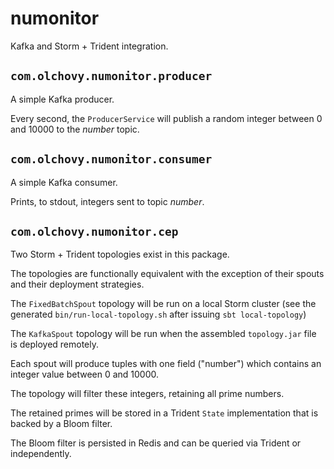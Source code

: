 numonitor
=========
Kafka and Storm + Trident integration.

`com.olchovy.numonitor.producer`
--------------------------------
A simple Kafka producer.

Every second, the `ProducerService` will publish a random integer between 0 and 10000 to the *number* topic.

`com.olchovy.numonitor.consumer`
--------------------------------
A simple Kafka consumer.

Prints, to stdout, integers sent to topic *number*.

`com.olchovy.numonitor.cep`
---------------------------
Two Storm + Trident topologies exist in this package.

The topologies are functionally equivalent with the exception of their spouts and their deployment strategies.

The `FixedBatchSpout` topology will be run on a local Storm cluster (see the generated `bin/run-local-topology.sh` after issuing `sbt local-topology`)

The `KafkaSpout` topology will be run when the assembled `topology.jar` file is deployed remotely.

Each spout will produce tuples with one field ("number") which contains an integer value between 0 and 10000.

The topology will filter these integers, retaining all prime numbers.

The retained primes will be stored in a Trident `State` implementation that is backed by a Bloom filter.

The Bloom filter is persisted in Redis and can be queried via Trident or independently.
